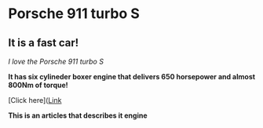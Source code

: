 # Porsche 911 turbo S
## It is a fast car!
*I love the Porsche 911 turbo S*

**It has six cylineder boxer engine that delivers 650 horsepower and almost 800Nm of torque!**

[Click here]([Link](https://media.porsche.com/mediakit/911-turbo-s-models/en/911-turbo-s/engine-and-transmission#:~:text=The%20911%20Turbo%20S%20brings,current%20911%20Carrera's%20engine%20generation.)

**This is an articles that describes it engine**
